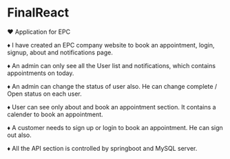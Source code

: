 # FinalReact



♥  Application for EPC 

♦   I have created an EPC company website to book an appointment, login, signup, about and notifications page.

♦   An admin can only see all the User list and notifications, which contains appointments on today. 

♦   An admin can change the status of user also. He can change complete / Open status on each user.

♦   User can see only about and book an appointment section. It contains a calender to book an appointment.

♦   A customer needs to sign up or login to book an appointment. He can sign out also.

♦   All the API section is controlled by springboot and MySQL server.




